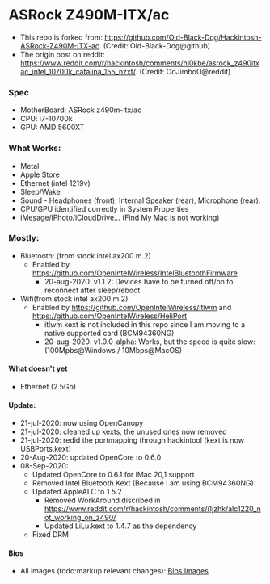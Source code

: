 
# ASRock Z490M-ITX/ac
- This repo is forked from: https://github.com/Old-Black-Dog/Hackintosh-ASRock-Z490M-ITX-ac. (Credit: Old-Black-Dog@github)
- The origin post on reddit: https://www.reddit.com/r/hackintosh/comments/hl0kbe/asrock_z490itxac_intel_10700k_catalina_155_nzxt/. (Credit: OoJimboO@reddit)

### Spec
- MotherBoard: ASRock z490m-itx/ac
- CPU: i7-10700k
- GPU: AMD 5600XT


### What Works:
- Metal
- Apple Store
- Ethernet (intel 1219v)
- Sleep/Wake
- Sound - Headphones (front), Internal Speaker (rear), Microphone (rear).
- CPU/GPU identified correctly in System Properties
- iMesage/iPhoto/iCloudDrive... (Find My Mac is not working)

### Mostly:
- Bluetooth: (from stock intel ax200 m.2)
  - Enabled by https://github.com/OpenIntelWireless/IntelBluetoothFirmware
    - 20-aug-2020: v1.1.2: Devices have to be turned off/on to reconnect after sleep/reboot
- Wifi(from stock intel ax200 m.2): 
  - Enabled by https://github.com/OpenIntelWireless/itlwm and https://github.com/OpenIntelWireless/HeliPort
    - itlwm kext is not included in this repo since I am moving to a native supported card (BCM94360NG)
    - 20-aug-2020: v1.0.0-alpha: Works, but the speed is quite slow: (100Mpbs@Windows / 10Mbps@MacOS)

#### What doesn't yet
- Ethernet (2.5Gb)

#### Update:
- 21-jul-2020: now using OpenCanopy
- 21-jul-2020: cleaned up kexts, the unused ones now removed
- 21-jul-2020: redid the portmapping through hackintool (kext is now USBPorts.kext)
- 20-Aug-2020: updated OpenCore to 0.6.0
- 08-Sep-2020: 
  - Updated OpenCore to 0.6.1 for iMac 20,1 support 
  - Removed Intel Bluetooth Kext (Because I am using BCM94360NG)
  - Updated AppleALC to 1.5.2
    - Removed WorkAround discribed in https://www.reddit.com/r/hackintosh/comments/i1jzhk/alc1220_not_working_on_z490/ 
    - Updated LiLu.kext to 1.4.7 as the dependency 
  - Fixed DRM

#### Bios 
- All images (todo:markup relevant changes): [Bios Images](https://github.com/Old-Black-Dog/Hackintosh-ASRock-Z490M-ITX-ac/blob/master/Images/Bios/ASRockz490mitxac_bios_%202020-07-17%2008.28.20.pdf)
